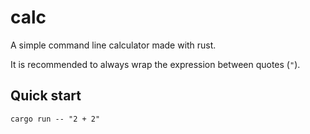 # calc
A simple command line calculator made with rust.

It is recommended to always wrap the expression between quotes (`"`).

## Quick start
```console
cargo run -- "2 + 2"
```
